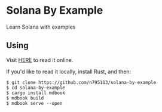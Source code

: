 # Solana By Example
Learn Solana with examples

## Using
Visit [HERE](https://liang256.github.io/solana-by-example/) to read it online.

If you'd like to read it locally, install Rust, and then:

```shell
$ git clone https://github.com/n795113/solana-by-example
$ cd solana-by-example
$ cargo install mdbook
$ mdbook build
$ mdbook serve --open
```

